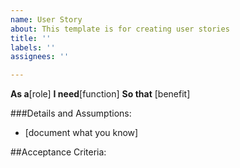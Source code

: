 ```yaml
---
name: User Story
about: This template is for creating user stories
title: ''
labels: ''
assignees: ''

---
```


**As a**[role]
**I need**[function]
**So that** [benefit]

###Details and Assumptions:
* [document what you know]

##Acceptance Criteria:
